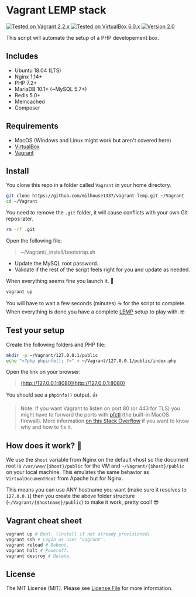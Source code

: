 # Vagrant LEMP stack

[![Tested on Vagrant 2.2.x](https://img.shields.io/badge/Vagrant-2.2.x-0E7EFF.svg)](https://www.vagrantup.com/)
[![Tested on VirtualBox 6.0.x](https://img.shields.io/badge/VirtualBox-6.0.x-183861.svg)](https://www.virtualbox.org/)
[![Version 2.0](https://img.shields.io/badge/Version-2.0-success.svg)](#)

This script will automate the setup of a PHP developement box.

## Includes

- Ubuntu 18.04 (LTS)
- Nginx 1.14+
- PHP 7.2+
- MariaDB 10.1+ (~MySQL 5.7+)
- Redis 5.0+
- Memcached
- Composer

## Requirements

- MacOS (Windows and Linux might work but aren't covered here)
- [VirtualBox](https://www.virtualbox.org/wiki/Downloads)
- [Vagrant](http://www.vagrantup.com/)

## Install

You clone this repo in a folder called `Vagrant` in your home directory. 

```bash
git clone https://github.com/milhouse1337/vagrant-lemp.git ~/Vagrant
cd ~/Vagrant
```

You need to remove the `.git` folder, it will cause conflicts with your own Git repos later.

```bash
rm -rf .git
```

Open the following file:

> ~/Vagrant/_install/bootstrap.sh

- Update the MySQL root password.
- Validate if the rest of the script feels right for you and update as needed.

When everything seems fine you launch it. 🚀

```bash
vagrant up
```

You will have to wait a few seconds (minutes) ☕️ for the script to complete. When everything is done you have a complete [LEMP](https://lemp.io/) setup to play with. 🤓

## Test your setup

Create the following folders and PHP file: 

```bash
mkdir -p ~/Vagrant/127.0.0.1/public
echo "<?php phpinfo(); ?>" > ~/Vagrant/127.0.0.1/public/index.php
```

Open the link on your browser:

> [http://127.0.0.1:8080](http://127.0.0.1:8080)

You should see a `phpinfo()` output. 👍

> Note: If you want Vagrant to listen on port 80 (or 443 for TLS) you might have to forward the ports with [pfctl](https://man.openbsd.org/pfctl) (the built-in MacOS firewall). More information [on this Stack Overflow](https://stackoverflow.com/questions/17437137/vagrant-wont-forward-only-port-80) if you want to know why and how to fix it.

## How does it work? 🤔

We use the `$host` variable from Nginx on the default vhost so the document root is `/var/www/{$host}/public` for the VM and `~/Vagrant/{$host}/public` on your local machine. This emulates the same behavior as `VirtualDocumentRoot` from Apache but for Nginx.

This means you can use ANY hostname you want (make sure it resolves to `127.0.0.1`) then you create the above folder structure (`~/Vagrant/{$hostname}/public`) to make it work, pretty cool! 😎

## Vagrant cheat sheet

```bash
vagrant up # Boot. (install if not already provisioned)
vagrant ssh # Login as user "vagrant".
vagrant reload # Reboot.
vagrant halt # Poweroff.
vagrant destroy # Delete.
```

## License

The MIT License (MIT). Please see [License File](LICENSE.md) for more information.
